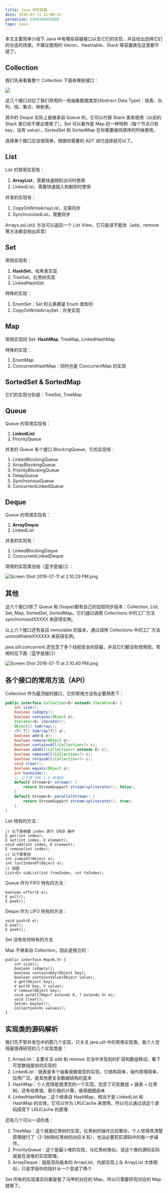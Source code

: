 ```yaml
---
title: Java 中的容器
date: 2016-07-11 11:00:55
permalink: 1468206055000
tags: Java
---
```


本文主要简单介绍下 Java 中有哪些容器接口以及它们的实现，并且给出选择它们的合适的场景。不建议使用的 Vector、Hashtable、Stack 等容器类在这里都不提了。

## Collection

我们先来看看整个 Collection 下面有哪些接口：

![](http://docs.oracle.com/javase/tutorial/figures/collections/colls-coreInterfaces.gif)

这几个接口对应了我们常用的一些抽象数据类型(Abstract Data Type)：链表、队列、栈、集合、映射表。

其中的 Deque 实际上是继承自 Queue 的，它可以代替 Stack 类来使用（以前的 Stack 类已经不建议使用了）。Set 可以看作是 Map 的一种特例（每个节点只有 key，没有 value），SortedSet 和 SortedMap 在你需要维持顺序的时候使用。

选择某个接口应该很简单，根据你需要的 ADT 进行选择就可以了。
<!-- more -->
## List

List 的常用实现有：

1. **ArrayList**，需要快速随机访问时使用
2. LinkedList，需要快速插入和删除时使用

并发的实现有：

1. CopyOnWriteArrayList，无需同步
2. SynchronizedList，需要同步

Arrays.asList() 方法可以返回一个 List View，它只能读不能改（add，remove 等方法都会抛出异常）

## Set

常用实现有：

1. **HashSet**，哈希表实现
2. TreeSet，红黑树实现
3. LinkedHashSet

特殊的实现：

1. EnumSet：Set 的元素都是 Enum 类型的
2. CopyOnWriteArraySet：并发实现

## Map

常用实现同 Set: **HashMap**, TreeMap, LinkedHashMap

特殊的实现：

1. EnumMap
2. ConcurrentHashMap：同时也是 ConcurrentMap 的实现

## SortedSet & SortedMap

它们的实现分别是：TreeSet, TreeMap

## Queue

Queue 的常用实现有：

1. **LinkedList**
2. PriorityQueue

并发的 Queue 有个接口 BlockingQueue，它的实现有：

1. LinkedBlockingQueue
2. ArrayBlockingQueue
3. PriorityBlockingQueue
4. DelayQueue
5. SynchronousQueue
6. ConcurrentLinkedQueue

## Deque

Queue 的常用实现有：

1. **ArrayDeque**
2. LinkedList

并发的实现有：

1. LinkedBlockingDeque
2. ConcurrentLinkedDeque

常用的实现类总结（蓝字是接口）：

![Screen Shot 2016-07-11 at 2.10.29 PM.png](http://cdn.yyqian.com/201607111412-Fihq5IyCVZ5Jmbh_YPp-9-UcIXmT?imageView2/2/w/800/h/600)

## 其他

这六个接口(除了 Queue 和 Deque)都有自己的加锁同步版本：Collection, List, Set, Map, SortedSet, SortedMap。它们通过调用 Collections 中的工厂方法 synchronizedXXXXX 来获得实例。

以上六个接口还有各自 immutable 的版本，通过调用 Collections 中的工厂方法 unmodifiableXXXXXX 来获得实例。

java.util.concurrent 还包含了多个线程安全的容器，并且它们都没有使用锁。常用的见下图（蓝字是接口）

![Screen Shot 2016-07-11 at 2.10.40 PM.png](http://cdn.yyqian.com/201607111412-Fn7Sp3v23nc0QGUP_rZxKtcXilMz?imageView2/2/w/800/h/600)

## 各个接口的常用方法（API）

Collection 作为最顶层的接口，它的常用方法有必要熟悉下：

```Java
public interface Collection<E> extends Iterable<E> {
    int size();
    boolean isEmpty();
    boolean contains(Object o);
    Iterator<E> iterator();
    Object[] toArray();
    <T> T[] toArray(T[] a);
    boolean add(E e);
    boolean remove(Object o);
    boolean containsAll(Collection<?> c);
    boolean addAll(Collection<? extends E> c);
    boolean removeAll(Collection<?> c);
    boolean retainAll(Collection<?> c);
    void clear();
    boolean equals(Object o);
    int hashCode();
    // 以下是 JDK 1.8 新增的
    default Stream<E> stream() {
        return StreamSupport.stream(spliterator(), false);
    }
    default Stream<E> parallelStream() {
        return StreamSupport.stream(spliterator(), true);
    }
}
```

List 特有的方法：

```
// 以下是根据 index 进行 CRUD 操作
E get(int index);
E set(int index, E element);
void add(int index, E element);
E remove(int index);
// 以下是查询
int indexOf(Object o);
int lastIndexOf(Object o);
// 视图
List<E> subList(int fromIndex, int toIndex);
```

Queue 作为 FIFO 特有的方法：

```
boolean offer(E e);
E poll();
E peek();
```

Deque 作为 LIFO 特有的方法：

```
void push(E e);
E pop();
E peek();
```

Set 没有任何特有的方法

Map 不继承自 Collection，因此是独立的：

```
public interface Map<K,V> {
    int size();
    boolean isEmpty();
    boolean containsKey(Object key);
    boolean containsValue(Object value);
    V get(Object key);
    V put(K key, V value);
    V remove(Object key);
    void putAll(Map<? extends K, ? extends V> m);
    void clear();
    Set<K> keySet();
    Collection<V> values();
}
```

## 实现类的源码解析

我们先不管并发包中的那几个实现，只关注 java.util 中的常用实现类。我个人觉得最值得研究的几个实现类是：

1. ArrayList：主要关注 add 和 remove 方法中涉及到的扩容和数组移动，看下可变数组是如何实现的
2. LinkedList：链表是多个抽象瘦据类型的实现，它结构简单，操作原理简单，应用广泛，是其他更复杂数据结构的蓝本
3. HashMap：个人觉得是很漂亮的一个实现，包含了可变数组 + 链表 + 红黑树，还有哈希值、索引值的计算，值得细细品味
4. LinkedHashMap：这个继承自 HashMap，相当于是 LinkedList 和 HashMap 的合体。它可以作为 LRUCache 来使用，所以可以通过读这个源码探究下 LRUCache 的原理

还有几个可以一读的类：

1. TreeMap：这个就是红黑树的实现，红黑树的操作比较繁杂，个人觉得弄清楚原理就行了（2-3树和红黑树的对应关系），也没必要死扣源码中的每一步操作。
2. PriorityQueue：这个是最小堆的实现，与红黑树类似，读这个类的源码实际就是在读堆的实现原理。
3. ArrayDeque：就是双向版本的 ArrayList，内部实现上与 ArrayList 大体相似，只是字段中的指针从一个变成了两个

Set 所有的实现类实际都是套了马甲的对应的 Map，所以只需要研究对应的 Map 就够了。
